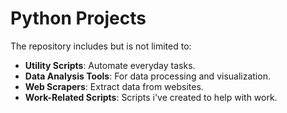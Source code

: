 # Python Projects

The repository includes but is not limited to:
- **Utility Scripts**: Automate everyday tasks.
- **Data Analysis Tools**: For data processing and visualization.
- **Web Scrapers**: Extract data from websites.
- **Work-Related Scripts**: Scripts i've created to help with work.
